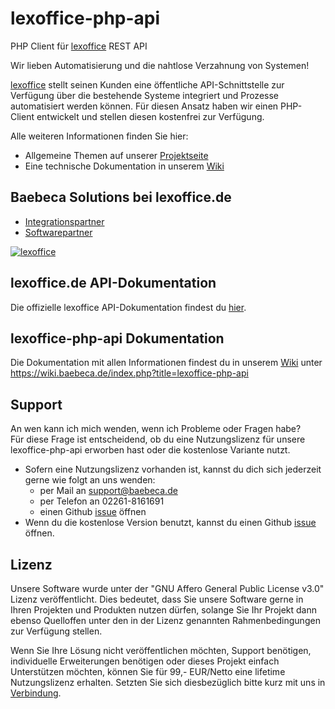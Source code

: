 # lexoffice-php-api
PHP Client für [lexoffice](https://www.lexoffice.de/?ref=baebeca-lexoffice-php-api) REST API

Wir lieben Automatisierung und die nahtlose Verzahnung von Systemen!

[lexoffice](https://www.lexoffice.de/?ref=baebeca-lexoffice-php-api) stellt seinen Kunden eine öffentliche API-Schnittstelle zur Verfügung über die 
bestehende Systeme integriert und Prozesse automatisiert werden können. Für diesen Ansatz haben 
wir einen PHP-Client entwickelt und stellen diesen kostenfrei zur Verfügung. 

Alle weiteren Informationen finden Sie hier:
* Allgemeine Themen auf unserer [Projektseite](https://www.baebeca.de/softwareentwicklung/projekte/lexoffice-php-client/)
* Eine technische Dokumentation in unserem [Wiki](https://wiki.baebeca.de/index.php?title=lexoffice-php-api)
 
## Baebeca Solutions bei lexoffice.de
* [Integrationspartner](https://www.lexoffice.de/partner/public-api/integrationspartner/)
* [Softwarepartner](https://www.lexoffice.de/partner/)

[![lexoffice](https://www.baebeca.de/wp-content/uploads/2021/10/lexoffice-technologiepartner-badge-300x199.png)](https://www.lexoffice.de/?ref=baebeca-lexoffice-php-api)

## lexoffice.de API-Dokumentation
Die offizielle lexoffice API-Dokumentation findest du [hier](https://developers.lexoffice.io/docs/).

## lexoffice-php-api Dokumentation
Die Dokumentation mit allen Informationen findest du in unserem [Wiki](https://wiki.baebeca.de/index.php?title=lexoffice-php-api) unter https://wiki.baebeca.de/index.php?title=lexoffice-php-api

## Support
An wen kann ich mich wenden, wenn ich Probleme oder Fragen habe?<br>
Für diese Frage ist entscheidend, ob du eine Nutzungslizenz für unsere lexoffice-php-api erworben hast oder die kostenlose Variante nutzt.

* Sofern eine Nutzungslizenz vorhanden ist, kannst du dich sich jederzeit gerne wie folgt an uns wenden:
  * per Mail an support@baebeca.de
  * per Telefon an 02261-8161691
  * einen Github [issue](https://github.com/Baebeca-Solutions/lexoffice-php-api/issues) öffnen
* Wenn du die kostenlose Version benutzt, kannst du einen Github [issue](https://github.com/Baebeca-Solutions/lexoffice-php-api/issues) öffnen.

## Lizenz
Unsere Software wurde unter der "GNU Affero General Public License v3.0" Lizenz veröffentlicht. 
Dies bedeutet, dass Sie unsere Software gerne in Ihren Projekten und Produkten nutzen dürfen, 
solange Sie Ihr Projekt dann ebenso Quelloffen unter den in der Lizenz genannten Rahmenbedingungen 
zur Verfügung stellen.

Wenn Sie Ihre Lösung nicht veröffentlichen möchten, Support benötigen, individuelle 
Erweiterungen benötigen oder dieses Projekt einfach Unterstützen möchten, können Sie für 99,- EUR/Netto eine lifetime Nutzungslizenz erhalten. Setzten Sie sich diesbezüglich bitte kurz mit uns in [Verbindung]([Projektseite](https://www.baebeca.de/softwareentwicklung/projekte/lexoffice-php-client/)).